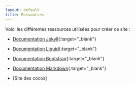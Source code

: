 ```yaml
---
layout: default
title: Ressources
---
```

Voici les différentes ressources utilisées pour créer ce site :

- [Documentation Jekyll](https://jekyllrb.com/docs/){:target="_blank"} 

- [Documentation Liquid](https://shopify.github.io/liquid/){:target="_blank"} 

- [Documentation Bootstrap](https://getbootstrap.com/docs/4.5/getting-started/introduction/){:target="_blank"} 

- [Documentation Markdown](https://www.markdownguide.org/basic-syntax/){:target="_blank"} 

- [Site des cocos]






